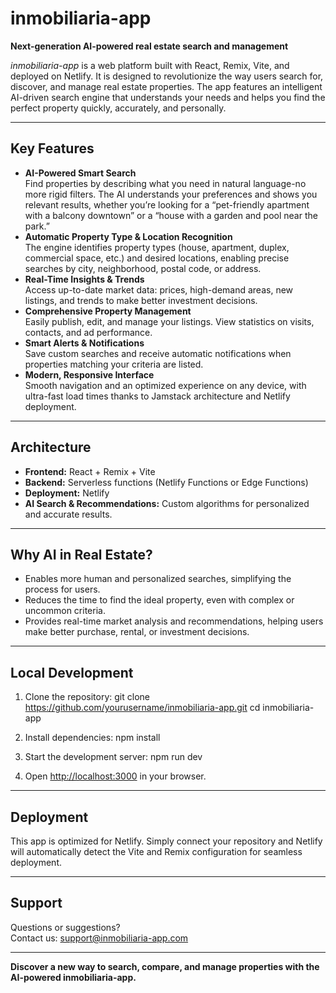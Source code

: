 # inmobiliaria-app

**Next-generation AI-powered real estate search and management**

_inmobiliaria-app_ is a web platform built with React, Remix, Vite, and deployed on Netlify. It is designed to revolutionize the way users search for, discover, and manage real estate properties. The app features an intelligent AI-driven search engine that understands your needs and helps you find the perfect property quickly, accurately, and personally.

---

## Key Features

- **AI-Powered Smart Search**  
  Find properties by describing what you need in natural language-no more rigid filters. The AI understands your preferences and shows you relevant results, whether you’re looking for a “pet-friendly apartment with a balcony downtown” or a “house with a garden and pool near the park.”
- **Automatic Property Type & Location Recognition**  
  The engine identifies property types (house, apartment, duplex, commercial space, etc.) and desired locations, enabling precise searches by city, neighborhood, postal code, or address.
- **Real-Time Insights & Trends**  
  Access up-to-date market data: prices, high-demand areas, new listings, and trends to make better investment decisions.
- **Comprehensive Property Management**  
  Easily publish, edit, and manage your listings. View statistics on visits, contacts, and ad performance.
- **Smart Alerts & Notifications**  
  Save custom searches and receive automatic notifications when properties matching your criteria are listed.
- **Modern, Responsive Interface**  
  Smooth navigation and an optimized experience on any device, with ultra-fast load times thanks to Jamstack architecture and Netlify deployment.

---

## Architecture

- **Frontend:** React + Remix + Vite  
- **Backend:** Serverless functions (Netlify Functions or Edge Functions)  
- **Deployment:** Netlify  
- **AI Search & Recommendations:** Custom algorithms for personalized and accurate results.

---

## Why AI in Real Estate?

- Enables more human and personalized searches, simplifying the process for users.
- Reduces the time to find the ideal property, even with complex or uncommon criteria.
- Provides real-time market analysis and recommendations, helping users make better purchase, rental, or investment decisions.

---

## Local Development

1. Clone the repository:
git clone https://github.com/yourusername/inmobiliaria-app.git
cd inmobiliaria-app


2. Install dependencies:
npm install


3. Start the development server:
npm run dev


4. Open [http://localhost:3000](http://localhost:3000) in your browser.

---

## Deployment

This app is optimized for Netlify. Simply connect your repository and Netlify will automatically detect the Vite and Remix configuration for seamless deployment.

---

## Support

Questions or suggestions?  
Contact us: support@inmobiliaria-app.com

---

**Discover a new way to search, compare, and manage properties with the AI-powered inmobiliaria-app.**

